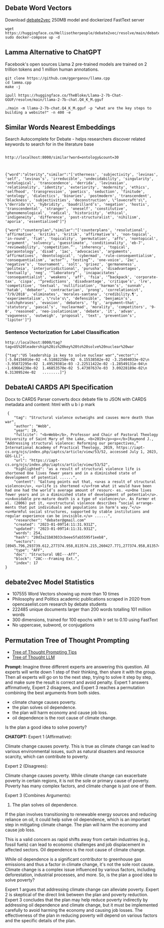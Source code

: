 

## Debate Word Vectors

Download [debate2vec](https://github.com/Hellisotherpeople/debate2vec) 250MB model and dockerized FastText server 

```
wget https://huggingface.co/Hellisotherpeople/debate2vec/resolve/main/debate2vec.bin  
sudo docker-compose up -d

```



## Lamma  Alternative to ChatGPT 

Facebook's open sources Llama 2 pre-trained models are trained on 2 trillion tokens and 1 million human annotations.


```
git clone https://github.com/ggerganov/llama.cpp
cd lamma.cpp
make -j

ipull https://huggingface.co/TheBloke/Llama-2-7b-Chat-GGUF/resolve/main/llama-2-7b-chat.Q4_K_M.gguf

./main -m llama-2-7b-chat.Q4_K_M.gguf -p "what are the key steps to building a website?" -n 400 -e

```

## Similar Words Nearest Embeddings

Search Autocomplete for Debate - helps researchers discover related keywords to search for in the literature base

```

http://localhost:8000/similar?word=ontology&count=30



{"word":"alterity","similar":"['otherness', 'subjectivity', 'levinas', 'self', 'levinas’s', 'irreducible', 'undecidability', 'singularity', 'ontological', 'transcendence', 'derrida', 'levinasian', 'relationality', 'identity', 'exteriority', 'modernity', 'ethics', 'selfhood', 'transgression', 'poetics', 'seduction', 'finitude', 'ontology', 'dialectics', 'binaries', 'postmodern', 'transcendent', 'blackness', 'subjectivities', 'deconstruction', \"lovecraft's\", \"derrida's\", 'hybridity', 'baudrillard’s', 'negation', 'hostis', 'transcendental', 'stranger', 'oneself', 'constitutive', 'phenomenological', 'radical', 'historicity', 'ethical', 'indigeneity', 'difference', 'post-structuralist', 'nihilism', 'aporia', 'essentialised']"}

{"word":"counterplan","similar":"['counterplans', 'resolutional', 'affirmative', 'kritiks', 'kritik', 'affirmative’s', 'non-topical', 'in-round', 'fiat', 'topicality', 'permutation', 'affs', 'nontopical', 'argument', 'solvency', 'guesstimate', 'conditionality', 'eb-7', 'reviewability', 'competition.”', 'inherency', 'topical', 'paraontology', 'disad', '1ac', 'advocacies', 'arguments', 'affirmatives', 'deontological', 'cybermad', 'rule-consequentialism', 'consequentialism', 'actor”', 'testing”', 'one-voice', '2ac', 'negative’s', 'tournament', 'solt', 'grisez', 'germaneness', 'politeia', 'interjurisdictional', 'purusha', 'disadvantages', 'textually', 'neg', '“laboratory”', 'incapacitates', 'consequentialist', 'weakens', 'aff', 'fsia', '“backpack', 'corporate-tax', 'cispa', '“predictions', 'disadvantage', 'critique’s', 'lre', 'competitive', 'textual', 'nullification', 'harman’s', 'sunnah', 'hatab', 'debater', 'contractarian', 'prong', 'correlationist', '7/9/2018', 'eliminates', 'morales-santana', 'credibility.¶', 'experimentalism', \"rule's\", 'defensible', 'benjamin’s', 'catchphrases', 'evasion', 'debaters', 'fg', 'argument—that', 'statutory', 'pascal’s', 'nuclearmad', 'morality', 'competitors', '9-0', 'reasoned', 'neo-isolationism', 'debate', 'it', 'advan', 'vagueness', 'outweigh', 'proposal', 'text', 'prevention’s', 'lipitor']"}

```

### Sentence Vectorization for Label Classification

```
http://localhost:8000/tag?tag=US%20leadership%20is%20key%20to%20solve%20nuclear%20war

{"tag":"US leadership is key to solve nuclear war","vector":"[-5.04156016e-02 -4.51882258e-02  6.15538582e-02 -3.25404033e-02\n -3.95872295e-02  1.49529381e-03 -2.22511422e-02 -1.28549131e-04\n -1.69664230e-02  1.46853570e-02  5.47307637e-03  3.09228189e-02\n  6.31309524e-02   ........]"}

```



## DebateAI CARDS API Specification

Docx to CARDS Parser converts docx debate file to JSON with CARDS metadata and content: html with u b i p mark


```
 {
    "tag": "Structural violence outweighs and causes more death than war",
    "author": "Webb",
    "year": 19,
    "fullcite": "<b>Webb</b>, Professor and Chair of Pastoral Theology University of Saint Mary of the Lake, <b>2019</p><p></b>[Raymond J., “Addressing structural violence: Reforming our perspectives,” International Academy of Practical Theology, 2019, https://iapt-cs.org/ojs/index.php/iaptcs/article/view/53/52, accessed July 1, 2023, GDS-LL]",
    "url": "https://iapt-cs.org/ojs/index.php/iaptcs/article/view/53/52",
    "highlighted": "as a result of structural violence life is shortened One lives fewer years and in a diminished state of development of potential ......",
    "content": "Galtung points out that, <u>as a result of structural violence</u>, <u>life is shortened </u>from what it would have been had one had the world’s average amount of resourc- es. <u>One lives fewer years and in a diminished state of development of potential</u>. <u>Avoidable pre-mature death is a type of violence</u>. As Farmer et al. (2006) put it, <u>structural violence describes “social arrange- ments that put individuals and populations in harm’s way.”</u> <u>Harmful social structures, supported by stable institutions and regular experience can be invisible.</u> ......",
    "researcher": "debater@gmail.com"
    "created": "2023-01-09T14:11:31.931Z",
    "updated": "2023-01-09T14:11:31.931Z",
    "words": 254,
    "hash": "20d3a21b03033cbeee5fab5595f1eeb8",
    "vectors": [8945.796,293739.612,277374.958,813574.215,260427.771,277374.958,813574.215,2.876],
    "type": "AFF",
    "doc": "Structural UBI---Aff",
    "block": "2AC---Framing Ext.",
    "index": 17
}

```

## debate2vec Model Statistics 

- 107555 Word Vectors showing up more than 10 times
- Philosophy and Politics academic publications scraped in 2020 from opencaselist.com research by debate students
- 222485 unique documents larger than 200 words totalling 101 million words
- 300 dimensions, trained for 100 epochs with lr set to 0.10 using FastText
- No uppercase, subword, or conjugations



## Permutation Tree of Thought Prompting 

- [Tree of Thought Prompting Tips ](https://www.promptingguide.ai/techniques/tot)
- [Tree of Thought LLM](https://github.com/princeton-nlp/tree-of-thought-llm)


**Prompt:** Imagine three different experts are answering this question. All experts will write down 1 step of their thinking, then share it with the group. Then all experts will go on to the next step,  trying to solve it step by step, and make sure the result is correct and avoid penalty. Expert 1 answers affirmatively, Expert 2 disagrees, and Expert 3 reaches a permutation combining the best arguments from both sides.

- climate change causes poverty.
- the plan solves oil dependence.
- the plan will harm economy and cause job loss.
- oil dependence is the root cause of climate change.

Is the plan a good idea to solve poverty?

**CHATGPT:** Expert 1 (Affirmative):

Climate change causes poverty.
This is true as climate change can lead to various environmental issues, such as natural disasters and resource scarcity, which can contribute to poverty.

Expert 2 (Disagrees):

Climate change causes poverty.
While climate change can exacerbate poverty in certain regions, it is not the sole or primary cause of poverty. Poverty has many complex factors, and climate change is just one of them.

Expert 3 (Combines Arguments):
1. The plan solves oil dependence.

If the plan involves transitioning to renewable energy sources and reducing reliance on oil, it could help solve oil dependence, which is an important step in mitigating climate change.
The plan will harm the economy and cause job loss.

This is a valid concern as rapid shifts away from certain industries (e.g., fossil fuels) can lead to economic challenges and job displacement in affected sectors.
Oil dependence is the root cause of climate change.

While oil dependence is a significant contributor to greenhouse gas emissions and thus a factor in climate change, it's not the sole root cause. Climate change is a complex issue influenced by various factors, including deforestation, industrial processes, and more.
So, is the plan a good idea to solve poverty?

Expert 1 argues that addressing climate change can alleviate poverty.
Expert 2 is skeptical of the direct link between the plan and poverty reduction.
Expert 3 concludes that the plan may help reduce poverty indirectly by addressing oil dependence and climate change, but it must be implemented carefully to avoid harming the economy and causing job losses. The effectiveness of the plan in reducing poverty will depend on various factors and the specific details of the plan.

